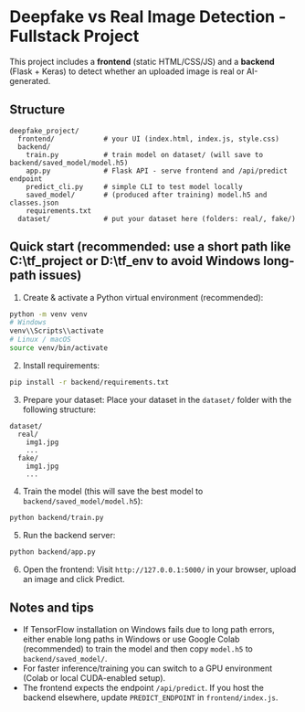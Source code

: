   # Deepfake vs Real Image Detection - Fullstack Project

This project includes a **frontend** (static HTML/CSS/JS) and a **backend** (Flask + Keras) to detect whether an uploaded image is real or AI-generated.

## Structure
```
deepfake_project/
  frontend/            # your UI (index.html, index.js, style.css)
  backend/
    train.py           # train model on dataset/ (will save to backend/saved_model/model.h5)
    app.py             # Flask API - serve frontend and /api/predict endpoint
    predict_cli.py     # simple CLI to test model locally
    saved_model/       # (produced after training) model.h5 and classes.json
    requirements.txt
  dataset/             # put your dataset here (folders: real/, fake/)
```

## Quick start (recommended: use a short path like C:\\tf_project or D:\\tf_env to avoid Windows long-path issues)

1. Create & activate a Python virtual environment (recommended):
```bash
python -m venv venv
# Windows
venv\\Scripts\\activate
# Linux / macOS
source venv/bin/activate
```

2. Install requirements:
```bash
pip install -r backend/requirements.txt
```

3. Prepare your dataset:
Place your dataset in the `dataset/` folder with the following structure:
```
dataset/
  real/
    img1.jpg
    ...
  fake/
    img1.jpg
    ...
```

4. Train the model (this will save the best model to `backend/saved_model/model.h5`):
```bash
python backend/train.py
```

5. Run the backend server:
```bash
python backend/app.py
```

6. Open the frontend:
Visit `http://127.0.0.1:5000/` in your browser, upload an image and click Predict.

## Notes and tips
- If TensorFlow installation on Windows fails due to long path errors, either enable long paths in Windows or use Google Colab (recommended) to train the model and then copy `model.h5` to `backend/saved_model/`.
- For faster inference/training you can switch to a GPU environment (Colab or local CUDA-enabled setup).
- The frontend expects the endpoint `/api/predict`. If you host the backend elsewhere, update `PREDICT_ENDPOINT` in `frontend/index.js`.
